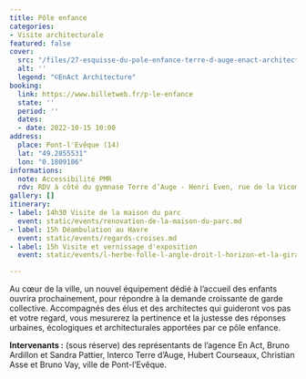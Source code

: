 ```yaml
---
title: Pôle enfance
categories:
- Visite architecturale
featured: false
cover:
  src: "/files/27-esquisse-du-pole-enfance-terre-d-auge-enact-architecture.jpg"
  alt: ''
  legend: "©EnAct Architecture"
booking:
  link: https://www.billetweb.fr/p-le-enfance
  state: ''
  period: ''
  dates:
  - date: 2022-10-15 10:00
address:
  place: Pont-l'Evêque (14)
  lat: "49.2855531"
  lon: "0.1809186"
informations:
  note: Accessibilité PMR
  rdv: RDV à côté du gymnase Terre d’Auge - Henri Even, rue de la Vicomté
gallery: []
itinerary:
- label: 14h30 Visite de la maison du parc
  event: static/events/renovation-de-la-maison-du-parc.md
- label: 15h Déambulation au Havre
  event: static/events/regards-croises.md
- label: 15h Visite et vernissage d'exposition
  event: static/events/l-herbe-folle-l-angle-droit-l-horizon-et-la-girafe.md

---
```

Au cœur de la ville, un nouvel équipement dédié à l’accueil des enfants ouvrira prochainement, pour répondre à la demande croissante de garde collective. Accompagnés des élus et des architectes qui guideront vos pas et votre regard, vous mesurerez la pertinence et la justesse des réponses urbaines, écologiques et architecturales apportées par ce pôle enfance.

**Intervenants :** (sous réserve) des représentants de l’agence En Act, Bruno Ardillon et Sandra Pattier, Interco Terre d’Auge, Hubert Courseaux, Christian Asse et Bruno Vay, ville de Pont-l’Evêque.
